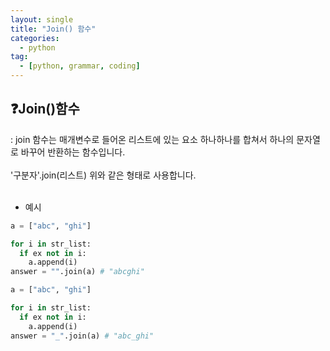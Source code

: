 ```yaml
---
layout: single
title: "Join() 함수"
categories: 
  - python
tag:
  - [python, grammar, coding]
--- 
```

## ❓Join()함수
: join 함수는 매개변수로 들어온 리스트에 있는 요소 하나하나를 합쳐서 하나의 문자열로 바꾸어 반환하는 함수입니다.  
<br />
'구분자'.join(리스트)
위와 같은 형태로 사용합니다.  
<br />
- 예시  
```python
a = ["abc", "ghi"]

for i in str_list:
  if ex not in i:
    a.append(i)
answer = "".join(a) # "abcghi"
```  

```python
a = ["abc", "ghi"]

for i in str_list:
  if ex not in i:
    a.append(i)
answer = "_".join(a) # "abc_ghi"
``` 

